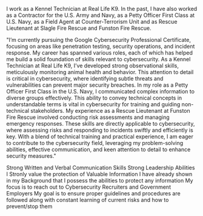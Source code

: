 I work as a Kennel Technician at Real Life K9. In the past, I have also worked as a Contractor for the U.S. Army and Navy, as a Petty Officer First Class at U.S. Navy, as a Field Agent at Counter-Terrorism Unit and as Rescue Lieutenant at Slagle Fire Rescue  and Funston Fire Rescue. 

"I’m currently pursuing the Google Cybersecurity Professional Certificate, focusing on areas like penetration testing, security operations, and incident response. My career has spanned various roles, each of which has helped me build a solid foundation of skills relevant to cybersecurity.
As a Kennel Technician at Real Life K9, I’ve developed strong observational skills, meticulously monitoring animal health and behavior. This attention to detail is critical in cybersecurity, where identifying subtle threats and vulnerabilities can prevent major security breaches.
In my role as a Petty Officer First Class in the U.S. Navy, I communicated complex information to diverse groups effectively. This ability to convey technical concepts in understandable terms is vital in cybersecurity for training and guiding non-technical stakeholders.
My experience as a Rescue Lieutenant at Funston Fire Rescue involved conducting risk assessments and managing emergency responses. These skills are directly applicable to cybersecurity, where assessing risks and responding to incidents swiftly and efficiently is key.
With a blend of technical training and practical experience, I am eager to contribute to the cybersecurity field, leveraging my problem-solving abilities, effective communication, and keen attention to detail to enhance security measures."

Strong Written and Verbal Communication Skills
Strong Leadership Abilities
I Stronly value the protection of Valuable Information
I have already shown in my Background that I possess the abilities to protect any information
My focus is to reach out to Cybersecurity Recruiters and Government Employers
My goal is to ensure proper guidelines and procedures are followed along with constant learning of current risks and how to prevent/stop them

<!---
JohnMorrell251/JohnMorrell251 is a ✨ special ✨ repository because its `README.md` (this file) appears on your GitHub profile.
You can click the Preview link to take a look at your changes.
--->
